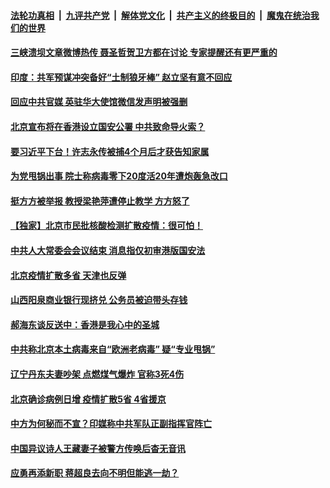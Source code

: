 

####  [法轮功真相](../../../../basic/blob/master/README.md?t=06211802) &nbsp;|&nbsp; [九评共产党](../../../../9ping.md/blob/master/README.md?t=06211802) &nbsp;|&nbsp; [解体党文化](../../../../jtdwh.md/blob/master/README.md?t=06211802)  &nbsp;|&nbsp; [共产主义的终极目的](../../../../gczydzjmd.md/blob/master/README.md?t=06211802) &nbsp;|&nbsp; [魔鬼在统治我们的世界](../../../../mgztzwmdsj.md/blob/master/README.md?t=06211802) 

#### [三峡溃坝文章微博热传 聂圣哲贺卫方都在讨论 专家提醒还有更严重的](../pages/soh5/392617.md?t=06211802) 
#### [印度：共军预谋冲突备好“土制狼牙棒” 赵立坚有意不回应](../pages/soh5/392605.md?t=06211802) 
#### [回应中共官媒 英驻华大使馆微信发声明被强删](../pages/soh5/392596.md?t=06211802) 
#### [北京宣布将在香港设立国安公署 中共致命导火索？](../pages/soh5/392587.md?t=06211802) 
#### [要习近平下台！许志永传被捕4个月后才获告知家属](../pages/soh5/392578.md?t=06211802) 
#### [为党甩锅出事 院士称病毒零下20度活20年遭炮轰急改口](../pages/soh5/392575.md?t=06211802) 
#### [挺方方被举报 教授梁艳萍遭停止教学 方方怒了](../pages/soh5/392572.md?t=06211802) 
#### [【独家】北京市民批核酸检测扩散疫情：很可怕！](../pages/soh5/392512.md?t=06211802) 
#### [中共人大常委会会议结束 消息指仅初审港版国安法](../pages/soh5/392407.md?t=06211802) 
#### [北京疫情扩散多省 天津也反弹](../pages/soh5/392362.md?t=06211802) 
#### [山西阳泉商业银行现挤兑 公务员被迫带头存钱](../pages/soh5/392341.md?t=06211802) 
#### [郝海东谈反送中：香港是我心中的圣城](../pages/soh5/392344.md?t=06211802) 
#### [中共称北京本土病毒来自“欧洲老病毒” 疑“专业甩锅”](../pages/soh5/392329.md?t=06211802) 
#### [辽宁丹东夫妻吵架 点燃煤气爆炸 官称3死4伤](../pages/soh5/392311.md?t=06211802) 
#### [北京确诊病例日增 疫情扩散5省 4省援京 ](../pages/soh5/392287.md?t=06211802) 
#### [中方为何秘而不宣？印媒称中共军队正副指挥官阵亡](../pages/soh5/392275.md?t=06211802) 
#### [中国异议诗人王藏妻子被警方传唤后杳无音讯](../pages/soh5/392260.md?t=06211802) 
#### [应勇再添新职 蒋超良去向不明但能逃一劫？](../pages/soh5/392263.md?t=06211802) 
